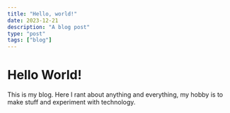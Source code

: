 ```yaml
---
title: "Hello, world!"
date: 2023-12-21
description: "A blog post"
type: "post"
tags: ["blog"]
---
```


# Hello World!
This is my blog. Here I rant about anything and everything, my hobby is to make stuff and experiment with technology.